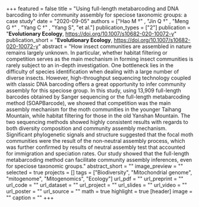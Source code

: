 +++
featured = false
title = "Using full-length metabarcoding and DNA barcoding to infer community assembly for speciose taxonomic groups: a case study"
date = "2020-09-05"
authors = ["Hao M †" , "Jin Q †" , "Meng G †" , "Yang C †" , "Yang S", "et al."]
publication_types = ["2"]
publication = "**Evolutionary Ecology**, https://doi.org/10.1007/s10682-020-10072-y"
publication_short = "**Evolutionary Ecology**, https://doi.org/10.1007/s10682-020-10072-y"
abstract = "How insect communities are assembled in nature remains largely unknown. In particular, whether habitat filtering or competition serves as the main mechanism in forming insect communities is rarely subject to an in-depth investigation. One bottleneck lies in the difficulty of species identification when dealing with a large number of diverse insects. However, high-throughput sequencing technology coupled with classic DNA barcoding offers a great opportunity to infer community assembly for this speciose group. In this study, using 13,909 full-length barcodes obtained by Sanger sequencing or the full-length metabarcoding method (SOAPBarcode), we showed that competition was the main assembly mechanism for the moth communities in the younger Taihang Mountain, while habitat filtering for those in the old Yanshan Mountain. The two sequencing methods showed highly consistent results with regards to both diversity composition and community assembly mechanism. Significant phylogenetic signals and structure suggested that the focal moth communities were the result of the non-neutral assembly process, which was further confirmed by results of neutral assembly test that accounted for immigration and speciation rates. Our study showed that the full-length metabarcoding method can facilitate community assembly inferences, even for speciose taxonomic groups."
abstract_short = ""
image_preview = ""
selected = true
projects = []
tags = ["Biodiversity", "Mitochondrial genome", "mitogenome", "Mitogenomics", "Ecology"]
url_pdf = ""
url_preprint = ""
url_code = ""
url_dataset = ""
url_project = ""
url_slides = ""
url_video = ""
url_poster = ""
url_source = ""
math = true
highlight = true
[header]
image = ""
caption = ""
+++